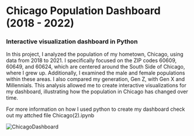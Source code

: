 # Chicago Population Dashboard (2018 - 2022)
### Interactive visualization dashboard in Python 

In this project, I analyzed the population of my hometown, Chicago, using data from 2018 to 2021. I specifically focused on the ZIP codes 60609, 60649, and 60624, which are centered around the South Side of Chicago, where I grew up. Additionally, I examined the male and female populations within these areas. I also compared my generation, Gen Z, with Gen X and Millennials. This analysis allowed me to create interactive visualizations for my dashboard, illustrating how the population in Chicago has changed over time.

For more information on how I used python to create my dashboard check out my attched file Chicago(2).ipynb 


![ChicagoDashboard ](https://github.com/user-attachments/assets/b0a2cf71-edb9-40cf-a7e7-de2ce081736f)
